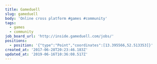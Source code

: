 ```yaml
---
title: Gameduell
slug: gameduell
body: 'Online cross platform #games #community'
tags:
  - games
  - community
job_board_url: 'http://inside.gameduell.com/jobs/'
positions:
  - position: '{"type":"Point","coordinates":[13.395566,52.513353]}'
created_at: '2017-06-28T20:23:46.183Z'
updated_at: '2019-06-16T10:36:08.517Z'
---
```


